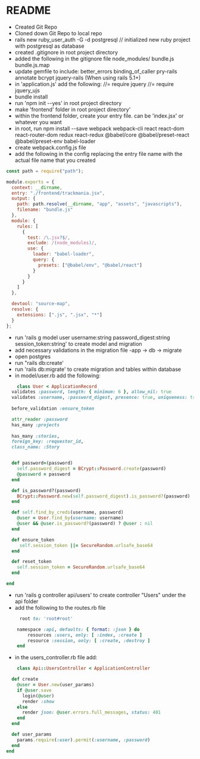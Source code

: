 # README

- Created Git Repo
- Cloned down Git Repo to local repo
- rails new ruby_user_auth -G -d postgresql // initialized new ruby project with postgresql as database
- created .gitignore in root project directory
- added the following in the gitignore file
    node_modules/
    bundle.js
    bundle.js.map
- update gemfile to include:
    better_errors
    binding_of_caller
    pry-rails
    annotate
    bcrypt
    jquery-rails (When using rails 5.1+)
- in 'application.js' add the following:
    //= require jquery
    //= require jquery_ujs
-  bundle install
- run 'npm init --yes' in root project directory
- make 'frontend' folder in root project directory'
- within the frontend folder, create your entry file.  can be 'index.jsx' or whatever you want
- in root, run
    npm install --save webpack webpack-cli react react-dom react-router-dom redux react-redux @babel/core @babel/preset-react @babel/preset-env babel-loader
- create webpack.config.js file
- add the following in the config replacing the entry file name with the actual file name that you created

``` javascript
const path = require("path");

module.exports = {
  context: __dirname,
  entry: "./frontend/trackmania.jsx",
  output: {
    path: path.resolve(__dirname, "app", "assets", "javascripts"),
    filename: "bundle.js"
  },
  module: {
    rules: [
      {
        test: /\.jsx?$/,
        exclude: /(node_modules)/,
        use: {
          loader: "babel-loader",
          query: {
            presets: ["@babel/env", "@babel/react"]
          }
        }
      }
    ]
  },

  devtool: "source-map",
  resolve: {
    extensions: [".js", ".jsx", "*"]
  }
};
```

- run 'rails g model user username:string password_digest:string session_token:string' to create model and migration
- add necessary validations in the migration file -app -> db -> migrate
- open postgres
- run "rails db:create'
- run 'rails db:migrate' to create migration and tables within database
- in model/user.rb add the following:
``` ruby
    class User < ApplicationRecord
  validates :password, length: { minimum: 6 }, allow_nil: true
  validates :username, :password_digest, presence: true, uniqueness: true
 
  before_validation :ensure_token

  attr_reader :password
  has_many :projects
  
  has_many :stories,
  foreign_key: :requestor_id,
  class_name: :Story


  def password=(password)
    self.password_digest = BCrypt::Password.create(password)
    @password = password
  end

  def is_password?(password)
    BCrypt::Password.new(self.password_digest).is_password?(password)
  end

  def self.find_by_creds(username, password)
    @user = User.find_by(username: username)
    @user && @user.is_password?(password) ? @user : nil
  end

  def ensure_token
     self.session_token ||= SecureRandom.urlsafe_base64
  end 

  def reset_token
    self.session_token = SecureRandom.urlsafe_base64
  end

end

```

- run 'rails g controller api/users' to create controller "Users" under the api folder
- add the following to the routes.rb file

``` ruby
     root to: 'root#root'

    namespace :api, defaults: { format: :json } do
        resources :users, only: [ :index, :create ]
        resource :session, only: [ :create, :destroy ]
    end
```

- in the users_controller.rb file add:
``` ruby
    class Api::UsersController < ApplicationController

  def create
    @user = User.new(user_params)
    if @user.save
      login(@user)
      render :show
    else
      render json: @user.errors.full_messages, status: 401
    end
  end

  def user_params
    params.require(:user).permit(:username, :password)
  end
end

```
